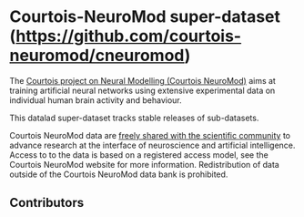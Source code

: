 <!-- vim: syntax=Markdown -->
# Courtois-NeuroMod super-dataset (https://github.com/courtois-neuromod/cneuromod)

The [Courtois project on Neural Modelling (Courtois NeuroMod)](https://www.cneuromod.ca/) aims at training artificial neural networks using extensive experimental data on individual human brain activity and behaviour.

This datalad super-dataset tracks stable releases of sub-datasets.

Courtois NeuroMod data are [freely shared with the scientific community](https://docs.cneuromod.ca/en/latest/ACCESS.html) to advance research at the interface of neuroscience and artificial intelligence. Access to to the data is based on a registered access model, see the Courtois NeuroMod website for more information. Redistribution of data outside of the Courtois NeuroMod data bank is prohibited.


## Contributors
<!-- ALL-CONTRIBUTORS-LIST:START - Do not remove or modify this section -->
<!-- prettier-ignore -->
<!-- ALL-CONTRIBUTORS-LIST:END -->
